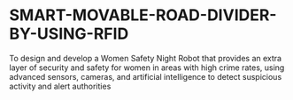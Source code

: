 # SMART-MOVABLE-ROAD-DIVIDER-BY-USING-RFID
To design and develop a Women Safety Night Robot that provides an extra layer of security and safety for women in areas with high crime rates, using advanced sensors, cameras, and artificial intelligence to detect suspicious activity and alert authorities
